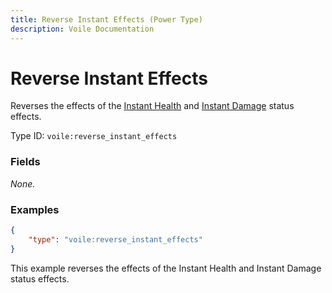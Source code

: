 ```yaml
---
title: Reverse Instant Effects (Power Type)
description: Voile Documentation
---
```


# Reverse Instant Effects

Reverses the effects of the [Instant Health](https://minecraft.wiki/w/Instant_Health) and [Instant Damage](https://minecraft.wiki/w/Instant_Damage) status effects.

Type ID: `voile:reverse_instant_effects`

### Fields

*None.*

### Examples

```json
{
    "type": "voile:reverse_instant_effects"
}
```

This example reverses the effects of the Instant Health and Instant Damage status effects.